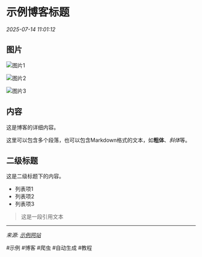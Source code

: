 # 示例博客标题

*2025-07-14 11:01:12*

## 图片

![图片1](http://example.com/images/d41d8cd98f00b204e9800998ecf8427e.jpg)

![图片2](http://example.com/images/d41d8cd98f00b204e9800998ecf8427e.jpg)

![图片3](http://example.com/images/d41d8cd98f00b204e9800998ecf8427e.jpg)



## 内容

这是博客的详细内容。

这里可以包含多个段落，也可以包含Markdown格式的文本，如**粗体**、*斜体*等。

## 二级标题

这是二级标题下的内容。

- 列表项1
- 列表项2
- 列表项3

> 这是一段引用文本

---
*来源: [示例网站](https://example.com/article)*

#示例 #博客 #爬虫 #自动生成 #教程